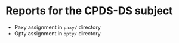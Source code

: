 # Reports for the CPDS-DS subject

- Paxy assignment in `paxy/` directory
- Opty assignment in `opty/` directory
